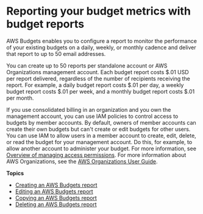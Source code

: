 # Reporting your budget metrics with budget reports<a name="reporting-cost-budget"></a>

AWS Budgets enables you to configure a report to monitor the performance of your existing budgets on a daily, weekly, or monthly cadence and deliver that report to up to 50 email addresses\.

You can create up to 50 reports per standalone account or AWS Organizations management account\. Each budget report costs $\.01 USD per report delivered, regardless of the number of recipients receiving the report\. For example, a daily budget report costs $\.01 per day, a weekly budget report costs $\.01 per week, and a monthly budget report costs $\.01 per month\.

If you use consolidated billing in an organization and you own the management account, you can use IAM policies to control access to budgets by member accounts\. By default, owners of member accounts can create their own budgets but can't create or edit budgets for other users\. You can use IAM to allow users in a member account to create, edit, delete, or read the budget for your management account\. Do this, for example, to allow another account to administer your budget\. For more information, see [Overview of managing access permissions](control-access-billing.md)\. For more information about AWS Organizations, see the [AWS Organizations User Guide](https://docs.aws.amazon.com/organizations/latest/userguide/)\.

**Topics**
+ [Creating an AWS Budgets report](create-budget-report.md)
+ [Editing an AWS Budgets report](edit-budget-report.md)
+ [Copying an AWS Budgets report](copy-budget-report.md)
+ [Deleting an AWS Budgets report](delete-budget-report.md)